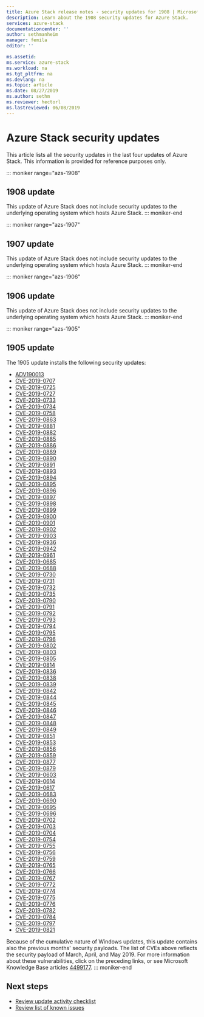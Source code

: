 ```yaml
---
title: Azure Stack release notes - security updates for 1908 | Microsoft Docs
description: Learn about the 1908 security updates for Azure Stack.
services: azure-stack
documentationcenter: ''
author: sethmanheim
manager: femila
editor: ''

ms.assetid:  
ms.service: azure-stack
ms.workload: na
ms.tgt_pltfrm: na
ms.devlang: na
ms.topic: article
ms.date: 08/27/2019
ms.author: sethm
ms.reviewer: hectorl
ms.lastreviewed: 06/08/2019
---
```


# Azure Stack security updates

This article lists all the security updates in the last four updates of Azure Stack. This information is provided for reference purposes only.

::: moniker range="azs-1908"
## 1908 update

This update of Azure Stack does not include security updates to the underlying operating system which hosts Azure Stack.
::: moniker-end

::: moniker range="azs-1907"
## 1907 update

This update of Azure Stack does not include security updates to the underlying operating system which hosts Azure Stack.
::: moniker-end

::: moniker range="azs-1906"
## 1906 update

This update of Azure Stack does not include security updates to the underlying operating system which hosts Azure Stack.
::: moniker-end

::: moniker range="azs-1905"
## 1905 update

The 1905 update installs the following security updates:

- [ADV190013](https://portal.msrc.microsoft.com/en-US/security-guidance/advisory/ADV190013)
- [CVE-2019-0707](https://portal.msrc.microsoft.com/en-us/security-guidance/advisory/CVE-2019-0707)
- [CVE-2019-0725](https://portal.msrc.microsoft.com/en-us/security-guidance/advisory/CVE-2019-0725)
- [CVE-2019-0727](https://portal.msrc.microsoft.com/en-us/security-guidance/advisory/CVE-2019-0727)
- [CVE-2019-0733](https://portal.msrc.microsoft.com/en-us/security-guidance/advisory/CVE-2019-0733)
- [CVE-2019-0734](https://portal.msrc.microsoft.com/en-us/security-guidance/advisory/CVE-2019-0734)
- [CVE-2019-0758](https://portal.msrc.microsoft.com/en-us/security-guidance/advisory/CVE-2019-0758)
- [CVE-2019-0863](https://portal.msrc.microsoft.com/en-us/security-guidance/advisory/CVE-2019-0863)
- [CVE-2019-0881](https://portal.msrc.microsoft.com/en-us/security-guidance/advisory/CVE-2019-0881)
- [CVE-2019-0882](https://portal.msrc.microsoft.com/en-us/security-guidance/advisory/CVE-2019-0882)
- [CVE-2019-0885](https://portal.msrc.microsoft.com/en-us/security-guidance/advisory/CVE-2019-0885)
- [CVE-2019-0886](https://portal.msrc.microsoft.com/en-us/security-guidance/advisory/CVE-2019-0886)
- [CVE-2019-0889](https://portal.msrc.microsoft.com/en-us/security-guidance/advisory/CVE-2019-0889)
- [CVE-2019-0890](https://portal.msrc.microsoft.com/en-us/security-guidance/advisory/CVE-2019-0890)
- [CVE-2019-0891](https://portal.msrc.microsoft.com/en-us/security-guidance/advisory/CVE-2019-0891)
- [CVE-2019-0893](https://portal.msrc.microsoft.com/en-us/security-guidance/advisory/CVE-2019-0893)
- [CVE-2019-0894](https://portal.msrc.microsoft.com/en-us/security-guidance/advisory/CVE-2019-0894)
- [CVE-2019-0895](https://portal.msrc.microsoft.com/en-us/security-guidance/advisory/CVE-2019-0895)
- [CVE-2019-0896](https://portal.msrc.microsoft.com/en-us/security-guidance/advisory/CVE-2019-0896)
- [CVE-2019-0897](https://portal.msrc.microsoft.com/en-us/security-guidance/advisory/CVE-2019-0897)
- [CVE-2019-0898](https://portal.msrc.microsoft.com/en-us/security-guidance/advisory/CVE-2019-0898)
- [CVE-2019-0899](https://portal.msrc.microsoft.com/en-us/security-guidance/advisory/CVE-2019-0899)
- [CVE-2019-0900](https://portal.msrc.microsoft.com/en-us/security-guidance/advisory/CVE-2019-0900)
- [CVE-2019-0901](https://portal.msrc.microsoft.com/en-us/security-guidance/advisory/CVE-2019-0901)
- [CVE-2019-0902](https://portal.msrc.microsoft.com/en-us/security-guidance/advisory/CVE-2019-0902)
- [CVE-2019-0903](https://portal.msrc.microsoft.com/en-us/security-guidance/advisory/CVE-2019-0903)
- [CVE-2019-0936](https://portal.msrc.microsoft.com/en-us/security-guidance/advisory/CVE-2019-0936)
- [CVE-2019-0942](https://portal.msrc.microsoft.com/en-us/security-guidance/advisory/CVE-2019-0942)
- [CVE-2019-0961](https://portal.msrc.microsoft.com/en-us/security-guidance/advisory/CVE-2019-0961)
- [CVE-2019-0685](https://portal.msrc.microsoft.com/en-us/security-guidance/advisory/CVE-2019-0685)
- [CVE-2019-0688](https://portal.msrc.microsoft.com/en-us/security-guidance/advisory/CVE-2019-0688)
- [CVE-2019-0730](https://portal.msrc.microsoft.com/en-us/security-guidance/advisory/CVE-2019-0730)
- [CVE-2019-0731](https://portal.msrc.microsoft.com/en-us/security-guidance/advisory/CVE-2019-0731)
- [CVE-2019-0732](https://portal.msrc.microsoft.com/en-us/security-guidance/advisory/CVE-2019-0732)
- [CVE-2019-0735](https://portal.msrc.microsoft.com/en-us/security-guidance/advisory/CVE-2019-0735)
- [CVE-2019-0790](https://portal.msrc.microsoft.com/en-us/security-guidance/advisory/CVE-2019-0790)
- [CVE-2019-0791](https://portal.msrc.microsoft.com/en-us/security-guidance/advisory/CVE-2019-0791)
- [CVE-2019-0792](https://portal.msrc.microsoft.com/en-us/security-guidance/advisory/CVE-2019-0792)
- [CVE-2019-0793](https://portal.msrc.microsoft.com/en-us/security-guidance/advisory/CVE-2019-0793)
- [CVE-2019-0794](https://portal.msrc.microsoft.com/en-us/security-guidance/advisory/CVE-2019-0794)
- [CVE-2019-0795](https://portal.msrc.microsoft.com/en-us/security-guidance/advisory/CVE-2019-0795)
- [CVE-2019-0796](https://portal.msrc.microsoft.com/en-us/security-guidance/advisory/CVE-2019-0796)
- [CVE-2019-0802](https://portal.msrc.microsoft.com/en-us/security-guidance/advisory/CVE-2019-0802)
- [CVE-2019-0803](https://portal.msrc.microsoft.com/en-us/security-guidance/advisory/CVE-2019-0803)
- [CVE-2019-0805](https://portal.msrc.microsoft.com/en-us/security-guidance/advisory/CVE-2019-0805)
- [CVE-2019-0814](https://portal.msrc.microsoft.com/en-us/security-guidance/advisory/CVE-2019-0814)
- [CVE-2019-0836](https://portal.msrc.microsoft.com/en-us/security-guidance/advisory/CVE-2019-0836)
- [CVE-2019-0838](https://portal.msrc.microsoft.com/en-us/security-guidance/advisory/CVE-2019-0838)
- [CVE-2019-0839](https://portal.msrc.microsoft.com/en-us/security-guidance/advisory/CVE-2019-0839)
- [CVE-2019-0842](https://portal.msrc.microsoft.com/en-us/security-guidance/advisory/CVE-2019-0842)
- [CVE-2019-0844](https://portal.msrc.microsoft.com/en-us/security-guidance/advisory/CVE-2019-0844)
- [CVE-2019-0845](https://portal.msrc.microsoft.com/en-us/security-guidance/advisory/CVE-2019-0845)
- [CVE-2019-0846](https://portal.msrc.microsoft.com/en-us/security-guidance/advisory/CVE-2019-0846)
- [CVE-2019-0847](https://portal.msrc.microsoft.com/en-us/security-guidance/advisory/CVE-2019-0847)
- [CVE-2019-0848](https://portal.msrc.microsoft.com/en-us/security-guidance/advisory/CVE-2019-0848)
- [CVE-2019-0849](https://portal.msrc.microsoft.com/en-us/security-guidance/advisory/CVE-2019-0849)
- [CVE-2019-0851](https://portal.msrc.microsoft.com/en-us/security-guidance/advisory/CVE-2019-0851)
- [CVE-2019-0853](https://portal.msrc.microsoft.com/en-us/security-guidance/advisory/CVE-2019-0853)
- [CVE-2019-0856](https://portal.msrc.microsoft.com/en-us/security-guidance/advisory/CVE-2019-0856)
- [CVE-2019-0859](https://portal.msrc.microsoft.com/en-us/security-guidance/advisory/CVE-2019-0859)
- [CVE-2019-0877](https://portal.msrc.microsoft.com/en-us/security-guidance/advisory/CVE-2019-0877)
- [CVE-2019-0879](https://portal.msrc.microsoft.com/en-us/security-guidance/advisory/CVE-2019-0879)
- [CVE-2019-0603](https://portal.msrc.microsoft.com/en-us/security-guidance/advisory/CVE-2019-0603)
- [CVE-2019-0614](https://portal.msrc.microsoft.com/en-us/security-guidance/advisory/CVE-2019-0614)
- [CVE-2019-0617](https://portal.msrc.microsoft.com/en-us/security-guidance/advisory/CVE-2019-0617)
- [CVE-2019-0683](https://portal.msrc.microsoft.com/en-us/security-guidance/advisory/CVE-2019-0683)
- [CVE-2019-0690](https://portal.msrc.microsoft.com/en-us/security-guidance/advisory/CVE-2019-0690)
- [CVE-2019-0695](https://portal.msrc.microsoft.com/en-us/security-guidance/advisory/CVE-2019-0695)
- [CVE-2019-0696](https://portal.msrc.microsoft.com/en-us/security-guidance/advisory/CVE-2019-0696)
- [CVE-2019-0702](https://portal.msrc.microsoft.com/en-us/security-guidance/advisory/CVE-2019-0702)
- [CVE-2019-0703](https://portal.msrc.microsoft.com/en-us/security-guidance/advisory/CVE-2019-0703)
- [CVE-2019-0704](https://portal.msrc.microsoft.com/en-us/security-guidance/advisory/CVE-2019-0704)
- [CVE-2019-0754](https://portal.msrc.microsoft.com/en-us/security-guidance/advisory/CVE-2019-0754)
- [CVE-2019-0755](https://portal.msrc.microsoft.com/en-us/security-guidance/advisory/CVE-2019-0755)
- [CVE-2019-0756](https://portal.msrc.microsoft.com/en-us/security-guidance/advisory/CVE-2019-0756)
- [CVE-2019-0759](https://portal.msrc.microsoft.com/en-us/security-guidance/advisory/CVE-2019-0759)
- [CVE-2019-0765](https://portal.msrc.microsoft.com/en-us/security-guidance/advisory/CVE-2019-0765)
- [CVE-2019-0766](https://portal.msrc.microsoft.com/en-us/security-guidance/advisory/CVE-2019-0766)
- [CVE-2019-0767](https://portal.msrc.microsoft.com/en-us/security-guidance/advisory/CVE-2019-0767)
- [CVE-2019-0772](https://portal.msrc.microsoft.com/en-us/security-guidance/advisory/CVE-2019-0772)
- [CVE-2019-0774](https://portal.msrc.microsoft.com/en-us/security-guidance/advisory/CVE-2019-0774)
- [CVE-2019-0775](https://portal.msrc.microsoft.com/en-us/security-guidance/advisory/CVE-2019-0775)
- [CVE-2019-0776](https://portal.msrc.microsoft.com/en-us/security-guidance/advisory/CVE-2019-0776)
- [CVE-2019-0782](https://portal.msrc.microsoft.com/en-us/security-guidance/advisory/CVE-2019-0782)
- [CVE-2019-0784](https://portal.msrc.microsoft.com/en-us/security-guidance/advisory/CVE-2019-0784)
- [CVE-2019-0797](https://portal.msrc.microsoft.com/en-us/security-guidance/advisory/CVE-2019-0797)
- [CVE-2019-0821](https://portal.msrc.microsoft.com/en-us/security-guidance/advisory/CVE-2019-0821)

Because of the cumulative nature of Windows updates, this update contains also the previous months' security payloads. The list of CVEs above reflects the security payload of March, April, and May 2019.
For more information about these vulnerabilities, click on the preceding links, or see Microsoft Knowledge Base articles [4499177](https://support.microsoft.com/en-us/help/4499177).
::: moniker-end

## Next steps

- [Review update activity checklist](azure-stack-release-notes-checklist.md)
- [Review list of known issues](azure-stack-release-notes-known-issues-1908.md)
